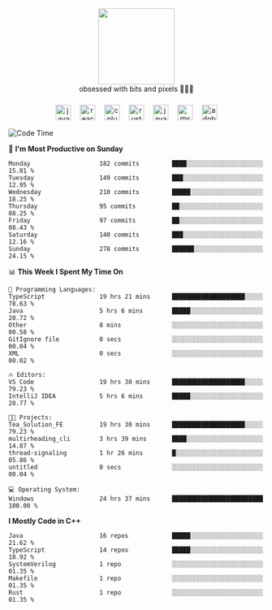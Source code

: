 


  <div align="center">
    
   <img src = "https://i.postimg.cc/W1R4TF4j/d6kpuve-c97567cf-518b-4b86-a271-5c89d88d22f7.gif"  width=150px height=150px />
 </div>

<div align="center">
  obsessed with bits and pixels 🧑‍💻🎨
</div>

  ###
<div align="center">
 <img src="https://cdn.jsdelivr.net/gh/devicons/devicon/icons/javascript/javascript-original.svg" height="30" alt="javascript logo"  />
  <img width="10" />
  <img src="https://cdn.jsdelivr.net/gh/devicons/devicon/icons/react/react-original.svg" height="30" alt="react logo"  />
  <img width="10" />
   <!--<img src="https://cdn.jsdelivr.net/gh/devicons/devicon/icons/nodejs/nodejs-original.svg" height="30" alt="nodejs logo"  />
  <img width="10" />
 <img src="https://cdn.jsdelivr.net/gh/devicons/devicon/icons/flutter/flutter-original.svg" height="30" alt="flutter logo"  />
 <img width="10" />-->
  <img src="https://cdn.jsdelivr.net/gh/devicons/devicon/icons/cplusplus/cplusplus-original.svg" height="30" alt="cpluplus logo"  />
  <img width="10" />
    <img src="https://cdn.jsdelivr.net/gh/devicons/devicon/icons/rust/rust-original.svg" height="30" alt="rust logo"  />
  <img width="10" />
  <img src="https://cdn.jsdelivr.net/gh/devicons/devicon/icons/java/java-original.svg" height="30" alt="java logo"  />
  <img width="10" />
  <img src="https://skillicons.dev/icons?i=mysql" height="30" alt="mysql logo"  />
  <img width="10" />
  <img src="https://skillicons.dev/icons?i=pr" height="30" alt="adobepremierepro logo"  />
</div>

<!--START_SECTION:waka-->
![Code Time](http://img.shields.io/badge/Code%20Time-2%2C038%20hrs%2020%20mins-blue)

📅 **I'm Most Productive on Sunday** 

```text
Monday                   182 commits         ████░░░░░░░░░░░░░░░░░░░░░   15.81 % 
Tuesday                  149 commits         ███░░░░░░░░░░░░░░░░░░░░░░   12.95 % 
Wednesday                210 commits         █████░░░░░░░░░░░░░░░░░░░░   18.25 % 
Thursday                 95 commits          ██░░░░░░░░░░░░░░░░░░░░░░░   08.25 % 
Friday                   97 commits          ██░░░░░░░░░░░░░░░░░░░░░░░   08.43 % 
Saturday                 140 commits         ███░░░░░░░░░░░░░░░░░░░░░░   12.16 % 
Sunday                   278 commits         ██████░░░░░░░░░░░░░░░░░░░   24.15 % 
```


📊 **This Week I Spent My Time On** 

```text
💬 Programming Languages: 
TypeScript               19 hrs 21 mins      ████████████████████░░░░░   78.63 % 
Java                     5 hrs 6 mins        █████░░░░░░░░░░░░░░░░░░░░   20.72 % 
Other                    8 mins              ░░░░░░░░░░░░░░░░░░░░░░░░░   00.58 % 
GitIgnore file           0 secs              ░░░░░░░░░░░░░░░░░░░░░░░░░   00.04 % 
XML                      0 secs              ░░░░░░░░░░░░░░░░░░░░░░░░░   00.02 % 

🔥 Editors: 
VS Code                  19 hrs 30 mins      ████████████████████░░░░░   79.23 % 
IntelliJ IDEA            5 hrs 6 mins        █████░░░░░░░░░░░░░░░░░░░░   20.77 % 

🐱‍💻 Projects: 
Tea_Solution_FE          19 hrs 30 mins      ████████████████████░░░░░   79.23 % 
multirheading_cli        3 hrs 39 mins       ████░░░░░░░░░░░░░░░░░░░░░   14.87 % 
thread-signaling         1 hr 26 mins        █░░░░░░░░░░░░░░░░░░░░░░░░   05.86 % 
untitled                 0 secs              ░░░░░░░░░░░░░░░░░░░░░░░░░   00.04 % 

💻 Operating System: 
Windows                  24 hrs 37 mins      █████████████████████████   100.00 % 
```

**I Mostly Code in C++** 

```text
Java                     16 repos            █████░░░░░░░░░░░░░░░░░░░░   21.62 % 
TypeScript               14 repos            █████░░░░░░░░░░░░░░░░░░░░   18.92 % 
SystemVerilog            1 repo              ░░░░░░░░░░░░░░░░░░░░░░░░░   01.35 % 
Makefile                 1 repo              ░░░░░░░░░░░░░░░░░░░░░░░░░   01.35 % 
Rust                     1 repo              ░░░░░░░░░░░░░░░░░░░░░░░░░   01.35 % 
```




<!--END_SECTION:waka-->
